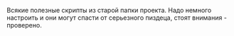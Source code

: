 Всякие полезные скрипты из старой папки проекта. Надо немного настроить и они могут спасти от серьезного пиздеца, стоят внимания - проверено.

